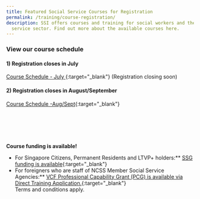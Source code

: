```yaml
---
title: Featured Social Service Courses for Registration
permalink: /training/course-registration/
description: SSI offers courses and training for social workers and the social
  service sector. Find out more about the available courses here.
---
```

### **View our course schedule**

#### 1) Registration closes in July
[Course Schedule - July ](/files/Files%20for%20Learners/Course%20Schedule%20July%202022.pdf){:target="_blank"}
(Registration closing soon)

#### 2) Registration closes in August/September
[Course Schedule -Aug/Sept](/files/Files%20for%20Learners/Course%20Schedule%20-%20August%20and%20September.pdf){:target="_blank"}





<br>
<br>
<br>
<br>

**Course funding is available!**
* For Singapore Citizens, Permanent Residents and LTVP+ holders:** [SSG funding is available](https://www.ssg-wsg.gov.sg/individuals/training-grants-incentives.html){:target="_blank"}  
* For foreigners who are staff of NCSS Member Social Service Agencies:** [VCF Professional Capability Grant (PCG) is available via Direct Training Application.](https://www.ncss.gov.sg/grants-search/detail-page/VCFProfessionalCapabilityGrant-LocalTraining){:target="_blank"} <br>
Terms and conditions apply.